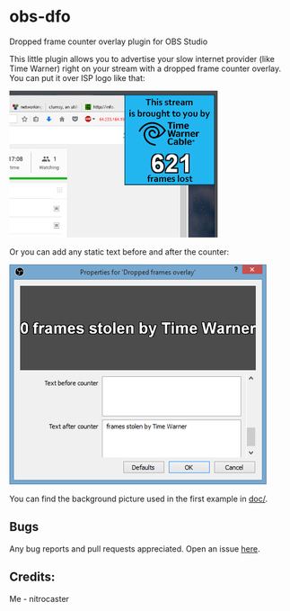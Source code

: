 # obs-dfo
Dropped frame counter overlay plugin for OBS Studio

This little plugin allows you to advertise your slow internet provider (like Time Warner)
right on your stream with a dropped frame counter overlay. You can put it over
ISP logo like that:

![obs-dfo](https://raw.githubusercontent.com/nitrocaster/obs-dfo/master/doc/obs-dfo.png)

Or you can add any static text before and after the counter:

![obs-dfo_static_txt](https://raw.githubusercontent.com/nitrocaster/obs-dfo/master/doc/obs-dfo_static_txt.png)

You can find the background picture used in the first example in [doc/](https://github.com/nitrocaster/obs-dfo/blob/master/doc/timewarner_bg.png).

Bugs
---
Any bug reports and pull requests appreciated. Open an issue [here](https://github.com/nitrocaster/obs-dfo/issues).

Credits:
---

Me - nitrocaster
